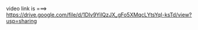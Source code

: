 video link is ===> https://drive.google.com/file/d/1DIv9YilQzJX_gFo5XMqcLYtsYqI-ksTd/view?usp=sharing
